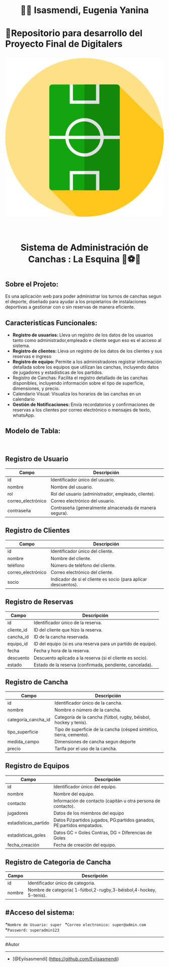 <h1 align="center"> 👩‍💻 Isasmendi, Eugenia Yanina <h1>
<p>📁Repositorio para desarrollo del Proyecto Final de Digitalers</p>
<div align="center">
  <a href="https://github.com/isasmendi"><img src="img/icons-sport.png"></a>
</div>
<br>
<h1 align="center"> Sistema de Administración de Canchas : La Esquina 🥅⚽🦶 <h1>
<h2>Sobre el Projeto:</h2>
Es una aplicación web para poder administrar los turnos de canchas segun el deporte, diseñado para ayudar a los propietarios de instalaciones deportivas a gestionar con o sin reservas de manera eficiente.
<h2>Caracteristicas Funcionales:</h2>
<ul>
  <li><b>Registro de usuarios: </b> Lleva un registro de los datos de los usuarios tanto como administrador,empleado e cliente segun eso es el acceso al sistema.</li>

  <li><b>Registro de clientes: </b> Lleva un registro de los datos de los clientes y sus reservas e ingreso </li>

  <li><b>Registro de equipo: </b>Permite a los administradores registrar información detallada sobre los equipos que utilizan las canchas, incluyendo datos de jugadores y estadísticas de los partidos.</li>

  <li>Registro de Canchas: </b>Facilita el registro detallado de las canchas disponibles, incluyendo información sobre el tipo de superficie, dimensiones, y precio. </li>

  <li>Calendario Visual: </b> Visualiza los horarios de las canchas en un calendario</li>
  
  <li><b> Gestión de Notificaciones: </b> Envía recordatorios y confirmaciones de reservas a los clientes por correo electrónico o mensajes de texto, whatsApp.</li>
</ul>
<h2>Modelo de Tabla:</h2>
<br>

## Registro de Usuario

| Campo              | Descripción                                            |
| ------------------ | ------------------------------------------------------ |
| id                 | Identificador único del usuario.                       |
| nombre             | Nombre del usuario.                                    |
| rol                | Rol del usuario (administrador, empleado, cliente).    |
| correo_electrónico | Correo electrónico del usuario.                        |
| contraseña         | Contraseña (generalmente almacenada de manera segura). |

## Registro de Clientes

| Campo              | Descripción                                                    |
| ------------------ | -------------------------------------------------------------- |
| id                 | Identificador único del cliente.                               |
| nombre             | Nombre del cliente.                                            |
| teléfono           | Número de teléfono del cliente.                                |
| correo_electrónico | Correo electrónico del cliente.                                |
| socio              | Indicador de si el cliente es socio (para aplicar descuentos). |

## Registro de Reservas

| Campo      | Descripción                                                  |
| ---------- | ------------------------------------------------------------ |
| id         | Identificador único de la reserva.                           |
| cliente_id | ID del cliente que hizo la reserva.                          |
| cancha_id  | ID de la cancha reservada.                                   |
| equipo_id  | ID del equipo (si es una reserva para un partido de equipo). |
| fecha      | Fecha y hora de la reserva.                                  |
| descuento  | Descuento aplicado a la reserva (si el cliente es socio).    |
| estado     | Estado de la reserva (confirmada, pendiente, cancelada).     |

## Registro de Cancha

| Campo              | Descripción                                                          |
| -------------------| -------------------------------------------------------------------- |
| id                 | Identificador único de la cancha.                                    |
| nombre             | Nombre o número de la cancha.                                        |
| categoría_cancha_id| Categoría de la cancha (fútbol, rugby, béisbol, hockey y tenis).     |
| tipo_superficie    | Tipo de superficie de la cancha (césped sintético, tierra, cemento). |
| medida_campo       | Dimensiones de cancha segun deporte                                  |
| precio             | Tarifa por el uso de la cancha.                                      |

## Registro de Equipos

| Campo                | Descripción                                                              |
| -------------------- | ------------------------------------------------------------------------ |
| id                   | Identificador único del equipo.                                          |
| nombre               | Nombre del equipo.                                                       |
| contacto             | Información de contacto (capitán u otra persona de contacto). |
| jugadores            | Datos de los miembros del equipo                                         |
| estadísticas_partido | Datos PJ:partidos jugados, PG:partidos ganados, PE:partidos empatados.   |
| estadísticas_goles   | Datos GC = Goles Contras, DG = Diferencias de Goles                      |
| fecha_creación       | Fecha de creación del equipo.                                            |

## Registro de Categoria de Cancha

| Campo  | Descripción                                             |
| ------ | ------------------------------------------------------- |
| id     | Identificador único de categoria.                      |
| nombre | Nombre de categoria( 1-fútbol,2-rugby,3-béisbol,4-hockey, 5-tenis). |     |


#Acceso del sistema:
----

*`Nombre de Usuario: super `
*`Correo electronico: super@admin.com `
*`Password: superadmin123 `

----

#Autor

----------------------
* [@Eyiisasmendi] (https://github.com/Eyiisasmendi)